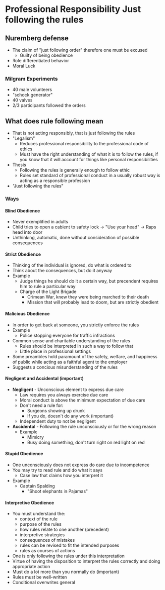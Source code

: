 # Professional Responsibility Just following the rules
## Nuremberg defense
+ The claim of "just following order" therefore one must be excused
    - Guilty of being obedience
+ Role differentiated behavior
+ Moral Luck
### Milgram Experiments
+ 40 male volunteers
+ "schock generator"
+ 40 valves
+ 2/3 participants followed the orders

## What does rule following mean
+ That is not acting responsibly, that is just following the rules
+ "Legalism"
    - Reduces professional responsibility to the professional code of ethics
    - Must have the right understanding of what it is to follow the rules, if
      you know that it will account for things like personal responsibilities
+ Thesis
    - Following the rules is generally enough to follow ethic
    - Rules set standard of professional conduct in a usually robust way is
      acting as a responsible profession
+ "Just following the rules"
### Ways
#### Blind Obedience
+ Never exemplified in adults
+ Child tries to open a cabient to safety lock -> "Use your head" -> Raps head
  into door
+ Unthinking, automatic, done without consideration of possible consequences
#### Strict Obedience
+ Thinking of the individual is ignored, do what is ordered to
+ Think about the consequences, but do it anyway
+ Example
    - Judge things he should do it a certain way, but precendent requires him to
      rule a particular way
    - Charge of the Light Brigade 
        + Crimean War, knew they were being marched to their death
        + Mission that will probably lead to doom, but are strictly obedient
#### Malicious Obedience
+ In order to get back at someone, you strictly enforce the rules
+ Example
    - Police stopping everyone for traffic infractions
+ Common sense and charitable understanding of the rules
    - Rules should be interpreted in such a way to follow that
    - Little place in professional settings
+ Some preambles hold paramount of the safety, welfare, and happiness of public
  while acting as a faithful agent to the employer
+ Suggests a concious misunderstanding of the rules

#### Negligent and Accidental (important)
+ **Negligent** - Unconscious element to express due care
    - Law requires you always exercise due care
    - Moral conduct is above the minimum expectation of due care
    - Don't need a rule for:
        + Surgeons showing up drunk
        + If you do, doesn't do any work (important)
    - Independent duty to not be negligent
+ **Accidental** - Following the rule unconsciously or for the wrong reason
    - Example
        + Mimicry 
        + Busy doing something, don't turn right on red light on red
#### Stupid Obedience
+ One unconsciously does not express do care due to incompetence 
+ You may try to read rule and do what it says
    - Case law that claims how you interpret it
+ Example
    + Captain Spalding
        - "Shoot elephants in Pajamas"
#### Interpretive Obedience
+ You must understand the:
    - context of the rule
    - purpose of the rules
    - how rules relate to one another (precedent)
    - interpretive strategies
    - consequences of mistakes
    - rules can be revised to fit the intended purposes
    - rules as courses of actions
+ One is only following the rules under this interpretation
+ Virtue of having the disposition to interpret the rules correctly and doing
  appropriate action
+ Must do a lot more than you normally do (important)
+ Rules must be well-written
+ Conditional overwrites general
